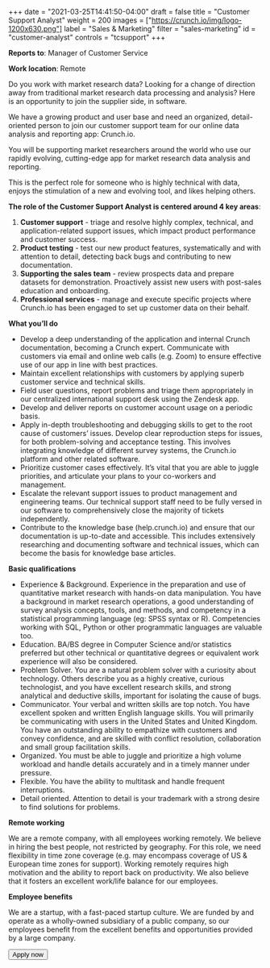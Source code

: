 +++
date = "2021-03-25T14:41:50-04:00"
draft = false
title = "Customer Support Analyst"
weight = 200
images = ["https://crunch.io/img/logo-1200x630.png"]
label = "Sales & Marketing"
filter = "sales-marketing"
id = "customer-analyst"
controls = "tcsupport"
+++

**Reports to**: Manager of Customer Service

**Work location**: Remote


Do you work with market research data? Looking for a change of direction away from traditional market research data processing and analysis? Here is an opportunity to join the supplier side, in software.

We have a growing product and user base and need an organized, detail-oriented person to join our customer support team for our online data analysis and reporting app: Crunch.io.

You will be supporting market researchers around the world who use our rapidly evolving, cutting-edge app for market research data analysis and reporting.

This is the perfect role for someone who is highly technical with data, enjoys the stimulation of a new and evolving tool, and likes helping others.

**The role of the Customer Support Analyst is centered around 4 key areas**:

1. **Customer support** - triage and resolve highly complex, technical, and application-related support issues, which impact product performance and customer success.
2. **Product testing** - test our new product features, systematically and with attention to detail, detecting back bugs and contributing to new documentation.
3. **Supporting the sales team** - review prospects data and prepare datasets for demonstration. Proactively assist new users with post-sales education and onboarding.
4. **Professional services** - manage and execute specific projects where Crunch.io has been engaged to set up customer data on their behalf.

**What you’ll do**

* Develop a deep understanding of the application and internal Crunch documentation, becoming a Crunch expert.
Communicate with customers via email and online web calls (e.g. Zoom) to ensure effective use of our app in line with best practices.
* Maintain excellent relationships with customers by applying superb customer service and technical skills.
* Field user questions, report problems and triage them appropriately in our centralized international support desk using the Zendesk app.
* Develop and deliver reports on customer account usage on a periodic basis.
* Apply in-depth troubleshooting and debugging skills to get to the root cause of customers’ issues. Develop clear reproduction steps for issues, for both problem-solving and acceptance testing. This involves integrating knowledge of different survey systems, the Crunch.io platform and other related software.
* Prioritize customer cases effectively. It’s vital that you are able to juggle priorities, and articulate your plans to your co-workers and management.
* Escalate the relevant support issues to product management and engineering teams. Our technical support staff need to be fully versed in our software to comprehensively close the majority of tickets independently.
* Contribute to the knowledge base (help.crunch.io) and ensure that our documentation is up-to-date and accessible. This includes extensively researching and documenting software and technical issues, which can become the basis for knowledge base articles.

**Basic qualifications**

* Experience & Background. Experience in the preparation and use of quantitative market research with hands-on data manipulation. You have a background in market research operations, a good understanding of survey analysis concepts, tools, and methods, and competency in a statistical programming language (eg: SPSS syntax or R). Competencies working with SQL, Python or other programmatic languages are valuable too.
* Education. BA/BS degree in Computer Science and/or statistics preferred but other technical or quantitative degrees or equivalent work experience will also be considered.
* Problem Solver. You are a natural problem solver with a curiosity about technology. Others describe you as a highly creative, curious technologist, and you have excellent research skills, and strong analytical and deductive skills, important for isolating the cause of bugs.
* Communicator. Your verbal and written skills are top notch. You have excellent spoken and written English language skills. You will primarily be communicating with users in the United States and United Kingdom. You have an outstanding ability to empathize with customers and convey confidence, and are skilled with conflict resolution, collaboration and small group facilitation skills.
* Organized. You must be able to juggle and prioritize a high volume workload and handle details accurately and in a timely manner under pressure.
* Flexible. You have the ability to multitask and handle frequent interruptions.
* Detail oriented.  Attention to detail is your trademark with a strong desire to find solutions for problems.

**Remote working**

We are a remote company, with all employees working remotely. We believe in hiring the best people, not restricted by geography. For this role, we need flexibility in time zone coverage (e.g. may encompass coverage of US & European time zones for support). Working remotely requires high motivation and the ability to report back on productivity.  We also believe that it fosters an excellent work/life balance for our employees.

**Employee benefits**

We are a startup, with a fast-paced startup culture. We are funded by and operate as a wholly-owned subsidiary of a public company, so our employees benefit from the excellent benefits and opportunities provided by a large company.

<button class="btn btn-success" onclick="location.href='mailto:careers@crunch.io';">Apply now</button>

